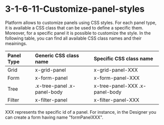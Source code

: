 # 3-1-6-11-Customize-panel-styles

Platform allows to customize panels using CSS styles. For each panel type, it is available a CSS class that can be used to define a specific them. Moreover, for a specific panel it is possible to customize the style. In the following table, you can find all available CSS class names and their meainings.

| Panel Type | Generic CSS class name | Specific CSS class name |
| :--- | :--- | :--- |
| Grid | x-grid-panel | x-grid-panel-XXX |
| Form | x-form-panel | x-form-panel-XXX |
| Tree | .x-tree-panel .x-panel-body | x-tree-panel-XXX .x-panel-body |
| Filter | x-filter-panel | x-filter-panel-XXX |

XXX represents the specific id of a panel. For instance, in the Designer you can create a form having name "formPanelXXX".


